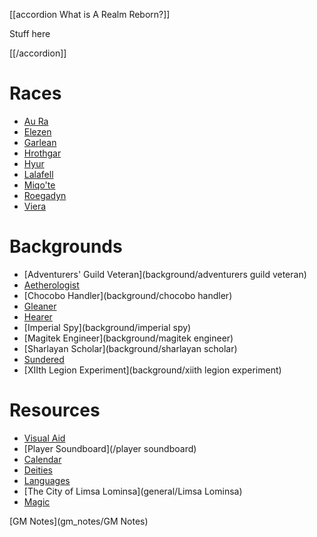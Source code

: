 <script type="module">
    import { init_accordions } from "/js/common/utils.js";
    init_accordions();
    import { init_links } from "/js/common/visual_aid_backend.js";
    init_links();
</script>

[[accordion What is A Realm Reborn?]]

Stuff here

[[/accordion]]

# Races
* [Au Ra](race/aura)
* [Elezen](race/elezen)
* [Garlean](race/garlean)
* [Hrothgar](race/hrothgar)
* [Hyur](race/hyur)
* [Lalafell](race/lalafell)
* [Miqo'te](race/miqote)
* [Roegadyn](race/roegadyn)
* [Viera](race/viera)

# Backgrounds
* [Adventurers' Guild Veteran](background/adventurers guild veteran)
* [Aetherologist](background/aetherologist)
* [Chocobo Handler](background/chocobo handler)
* [Gleaner](background/gleaner)
* [Hearer](background/hearer)
* [Imperial Spy](background/imperial spy)
* [Magitek Engineer](background/magitek engineer)
* [Sharlayan Scholar](background/sharlayan scholar)
* [Sundered](background/sundered)
* [XIIth Legion Experiment](background/xiith legion experiment)

# Resources
* [Visual Aid](/visual_aid)
* [Player Soundboard](/player soundboard)
* [Calendar](general/calendar)
* [Deities](general/deities)
* [Languages](general/Languages)
* [The City of Limsa Lominsa](general/Limsa Lominsa)
* [Magic](general/Magic)

[GM Notes](gm_notes/GM Notes)